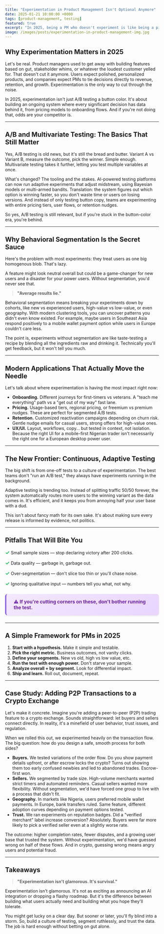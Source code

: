 ```yaml
---
title: "Experimentation in Product Management Isn't Optional Anymore"
date: 2025-01-21 10:00:00 +0000
tags: [product-management, testing]
featured: true
excerpt: "In 2025, being a PM who doesn't experiment is like being a pilot who doesn't use instruments. Experimentation isn't optional—it's survival."
image: /images/posts/experimentation-in-product-management-img.jpg
---
```


## Why Experimentation Matters in 2025

Let's be real. Product managers used to get away with building features based on gut, stakeholder whims, or whatever the loudest customer yelled for. That doesn't cut it anymore. Users expect polished, personalized products, and companies expect PMs to tie decisions directly to revenue, retention, and growth. Experimentation is the only way to cut through the noise.

In 2025, experimentation isn't just A/B testing a button color. It's about building an ongoing system where every significant decision has data behind it, from pricing models to onboarding flows. And if you're not doing that, odds are your competitor is.

---

## A/B and Multivariate Testing: The Basics That Still Matter

Yes, A/B testing is old news, but it's still the bread and butter. Variant A vs Variant B, measure the outcome, pick the winner. Simple enough. Multivariate testing takes it further, letting you test multiple variables at once.

What's changed? The tooling and the stakes. AI-powered testing platforms can now run adaptive experiments that adjust midstream, using Bayesian models or multi-armed bandits. Translation: the system figures out which option is winning faster, so you don't waste time or users on losing versions. And instead of only testing button copy, teams are experimenting with entire pricing tiers, user flows, or retention nudges.

So yes, A/B testing is still relevant, but if you're stuck in the button-color era, you're behind.

---

## Why Behavioral Segmentation Is the Secret Sauce

Here's the problem with most experiments: they treat users as one big homogenous blob. That's lazy.

A feature might look neutral overall but could be a game-changer for new users and a disaster for your power users. Without segmentation, you'd never see that.

> **"Average results lie."**

Behavioral segmentation means breaking your experiments down by cohorts, like new vs experienced users, high-value vs low-value, or even geography. With modern clustering tools, you can uncover patterns you didn't even know existed. For example, maybe users in Southeast Asia respond positively to a mobile wallet payment option while users in Europe couldn't care less.

The point is, experiments without segmentation are like taste-testing a recipe by blending all the ingredients raw and drinking it. Technically you'll get feedback, but it won't tell you much.

---

## Modern Applications That Actually Move the Needle

Let's talk about where experimentation is having the most impact right now:

- **Onboarding.** Different journeys for first-timers vs veterans. A "teach me everything" path vs a "get out of my way" fast lane.  
- **Pricing.** Usage-based tiers, regional pricing, or freemium vs premium nudges. These are perfect for segmented A/B tests.  
- **Retention.** Customized reactivation campaigns depending on churn risk. Gentle nudge emails for casual users, strong offers for high-value ones.  
- **UX/UI.** Layout, workflows, copy… but tested in context, not isolation. Because the right UI for a mobile-first Nigerian trader isn't necessarily the right one for a European desktop power user.

---

## The New Frontier: Continuous, Adaptive Testing

The big shift is from one-off tests to a culture of experimentation. The best teams don't "run an A/B test," they always have experiments running in the background.

Adaptive testing is trending too. Instead of splitting traffic 50/50 forever, the system automatically routes more users to the winning variant as the data comes in. It's efficient, and it keeps you from annoying half your user base with a dud.

This isn't about fancy math for its own sake. It's about making sure every release is informed by evidence, not politics.

---

## Pitfalls That Will Bite You

<span style="color: #22c55e; font-size: 1.2em; font-weight: bold;">✓</span> Small sample sizes — stop declaring victory after 200 clicks.

<span style="color: #22c55e; font-size: 1.2em; font-weight: bold;">✓</span> Data quality — garbage in, garbage out.

<span style="color: #22c55e; font-size: 1.2em; font-weight: bold;">✓</span> Over-segmentation — don't slice too thin or you'll chase noise.

<span style="color: #22c55e; font-size: 1.2em; font-weight: bold;">✓</span> Ignoring qualitative input — numbers tell you what, not why.

<div style="background: linear-gradient(135deg, #f3e8ff 0%, #e9d5ff 100%); border-left: 4px solid #8b5cf6; padding: 1rem 1.5rem; margin: 1.5rem 0; border-radius: 8px; box-shadow: 0 2px 4px rgba(0,0,0,0.1);">
  <p style="margin: 0; font-weight: 600; color: #6b21a8; font-size: 1.1em;">⚠️ <strong>If you're cutting corners on these, don't bother running the test.</strong></p>
</div>

---

## A Simple Framework for PMs in 2025

1. **Start with a hypothesis.** Make it simple and testable.
2. **Pick the right metric.** Business outcomes, not vanity clicks.
3. **Define your segments.** New vs old, high vs low value, etc.
4. **Run the test with enough power.** Don't starve your sample.
5. **Analyze overall + by segment.** Look for differential impact.
6. **Ship and learn.** Roll out, document, repeat.

---

## Case Study: Adding P2P Transactions to a Crypto Exchange

Let's make it concrete. Imagine you're adding a peer-to-peer (P2P) trading feature to a crypto exchange. Sounds straightforward: let buyers and sellers connect directly. In reality, it's a minefield of user behavior, trust issues, and regulation.

When we rolled this out, we experimented heavily on the transaction flow. The big question: how do you design a safe, smooth process for both sides?

- **Buyers.** We tested variations of the order flow. Do you show payment details upfront, or after escrow locks the crypto? Turns out showing them too early confused newbies and led to abandoned trades. Escrow-first won.  
- **Sellers.** We segmented by trade size. High-volume merchants wanted strict timers and automated reminders. Casual sellers wanted more flexibility. Without segmentation, we'd have forced one group to live with a process that didn't fit.  
- **Geography.** In markets like Nigeria, users preferred mobile wallet payments. In Europe, bank transfers ruled. Same feature, different adoption curves depending on payment options tested.  
- **Trust.** We ran experiments on reputation badges. Did a "verified merchant" label increase conversion? Absolutely. Buyers were far more likely to pick a verified seller even at a slightly worse rate.  

The outcome: higher completion rates, fewer disputes, and a growing user base that trusted the system. Without experimentation, we'd have guessed wrong on half of these flows. And in crypto, guessing wrong means angry users and potential fraud.

---

## Takeaways

> **"Experimentation isn't glamorous. It's survival."**

Experimentation isn't glamorous. It's not as exciting as announcing an AI integration or dropping a flashy roadmap. But it's the difference between building what users actually need and building what you hope they'll tolerate.

You might get lucky on a clear day. But sooner or later, you'll fly blind into a storm. So, build a culture of testing, segment ruthlessly, and trust the data. The job is hard enough without betting on gut alone.
